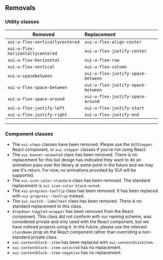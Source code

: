 ## Removals

### Utility classes

| Removed       | Replacement    |
| ------------- | :------------- |
| `xui-u-flex-verticallycentered` | `xui-u-flex-align-center` |
| `xui-u-flex-horizontallycentered` | `xui-u-flex-justify-center` |
| `xui-u-flex-horizontal` | `xui-u-flex-row` |
| `xui-u-flex-vertical` | `xui-u-flex-column` |
| `xui-u-spacebetween` | `xui-u-flex-justify-space-between` |
| `xui-u-flex-space-between` | `xui-u-flex-justify-space-between` |
| `xui-u-flex-space-around` | `xui-u-flex-justify-space-around` |
| `xui-u-flex-justify-left` | `xui-u-flex-justify-start` |
| `xui-u-flex-justify-right` | `xui-u-flex-justify-end` |

---

### Component classes

* The `xui-steps` classes have been removed. Please use the `XUIStepper` React component, or `xui-stepper` classes if you're not using React.
* The `xui-banner-animated` class has been removed. There is no replacement for this but design has indicated they want to do an animation pass over the library at some point in the future and we may see it's return. For now, no animations provided by XUI will be supported.
* The `xui-icon-color-standard` class has been removed. The standard replacement is `xui-icon-color-black-muted`.
* The `xui-progress-tooltip` class has been removed. It has been replaced with `xui-progress--tooltip` instead.
* The `xui-switch--labeltext` class has been removed. There is no standard replacement to this class.
* `dropdown-toggled-wrapper` has been removed from the React component. This class did not conform with our naming scheme, was considered private and only used with the React component, but we have noticed projects using it. In the future, please use the relevant `className` prop on the React component rather than overriding a non-standard private class.
* `xui-contentblock--item` has been replaced with `xui-contentblockitem`.
* `xui-contentblock--item-selected` has no replacement.
* `xui-contentblock--item-negative` has no replacement.
